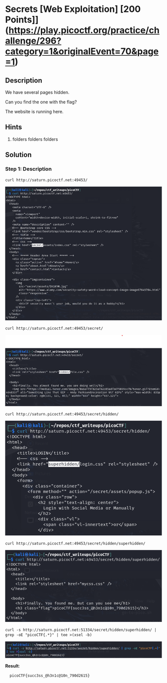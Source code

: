 # Secrets [Web Exploitation] [200 Points]](https://play.picoctf.org/practice/challenge/296?category=1&originalEvent=70&page=1) #

## Description ##
We have several pages hidden. 

Can you find the one with the flag?

The website is running here.

## Hints ##
1. folders folders folders

## Solution ##

### Step 1: Description ###

    curl http://saturn.picoctf.net:49453/

![](images/webpage.png)

    curl http://saturn.picoctf.net:49453/secret/

![](images/webpage_secret.png)

    curl http://saturn.picoctf.net:49453/secret/hidden/
    
![](images/webpage_hidden.png)

    curl http://saturn.picoctf.net:49453/secret/hidden/superhidden/

![](images/webpage_superhidden.png)
    
    curl -s http://saturn.picoctf.net:51334/secret/hidden/superhidden/ | grep -oE "picoCTF{.*}" | tee >(xsel -b)

![](images/webpage_retrieveFlag.png)

**Result**:

      picoCTF{succ3ss_@h3n1c@10n_790d2615}

